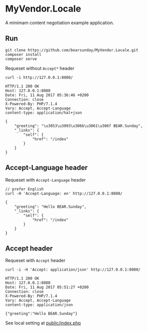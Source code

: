 # MyVendor.Locale

A minimam content negotiation example application.

## Run

```
git clone https://github.com/bearsunday/MyVendor.Locale.git
composer install
composer serve
```

Requeset without `Accept*` header

```
curl -i http://127.0.0.1:8080/
```

```
HTTP/1.1 200 OK
Host: 127.0.0.1:8080
Date: Fri, 11 Aug 2017 05:36:46 +0200
Connection: close
X-Powered-By: PHP/7.1.4
Vary: Accept, Accept-Language
content-type: application/hal+json

{
    "greeting": "\u3053\u3093\u306b\u3061\u306f BEAR.Sunday",
    "_links": {
        "self": {
            "href": "/index"
        }
    }
}
```

## Accept-Language header

Requeset with `Accept-Language` header

```
// prefer English
curl -H 'Accept-Language: en' http://127.0.0.1:8080/
```

```
{
    "greeting": "Hello BEAR.Sunday",
    "_links": {
        "self": {
            "href": "/index"
        }
    }
}
```

## Accept header

Requeset with `Accept` header

```
curl -i -H 'Accept: application/json' http://127.0.0.1:8080/
```

```
HTTP/1.1 200 OK
Host: 127.0.0.1:8080
Date: Fri, 11 Aug 2017 05:51:27 +0200
Connection: close
X-Powered-By: PHP/7.1.4
Vary: Accept, Accept-Language
content-type: application/json

{"greeting":"Hello BEAR.Sunday"}

```

See local setting at [public/index.php](https://github.com/bearsunday/MyVendor.Locale/blob/master/public/index.php)
